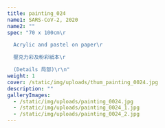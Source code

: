 ```yaml
---
title: painting_024
name1: SARS-CoV-2, 2020
name2: ""
spec: "70 x 100cm\r

  Acrylic and pastel on paper\r

  壓克力彩及粉彩紙本\r

  (Details 局部)\r\n"
weight: 1
cover: /static/img/uploads/thum_painting_0024.jpg
description: ""
galleryImages:
  - /static/img/uploads/painting_0024.jpg
  - /static/img/uploads/painting_0024_1.jpg
  - /static/img/uploads/painting_0024_2.jpg
---
```


